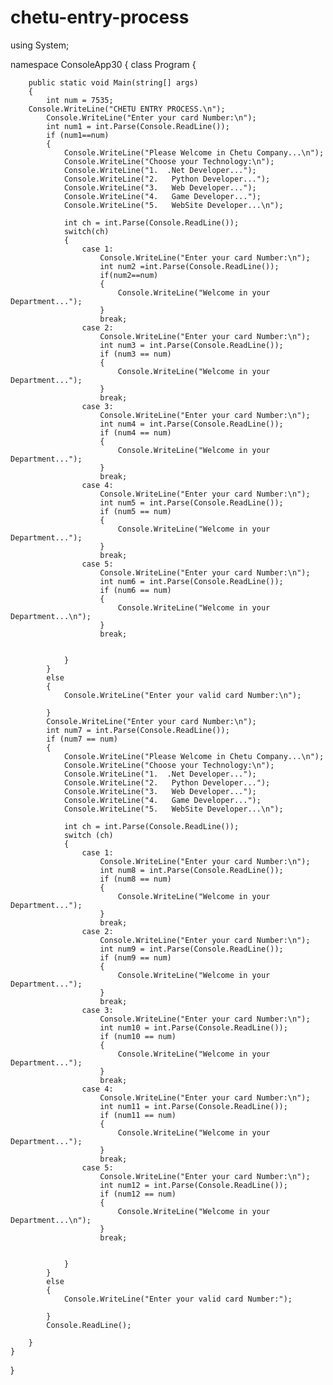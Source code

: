 # chetu-entry-process


using System;

namespace ConsoleApp30
{
    class Program
    {
       

        public static void Main(string[] args)
        {
            int num = 7535;
        Console.WriteLine("CHETU ENTRY PROCESS.\n");
            Console.WriteLine("Enter your card Number:\n");
            int num1 = int.Parse(Console.ReadLine());
            if (num1==num)
            {
                Console.WriteLine("Please Welcome in Chetu Company...\n");
                Console.WriteLine("Choose your Technology:\n");
                Console.WriteLine("1.  .Net Developer...");
                Console.WriteLine("2.   Python Developer...");
                Console.WriteLine("3.   Web Developer...");
                Console.WriteLine("4.   Game Developer...");
                Console.WriteLine("5.   WebSite Developer...\n");
                
                int ch = int.Parse(Console.ReadLine());
                switch(ch)
                {
                    case 1:
                        Console.WriteLine("Enter your card Number:\n");
                        int num2 =int.Parse(Console.ReadLine());
                        if(num2==num)
                        {
                            Console.WriteLine("Welcome in your Department...");
                        }
                        break;
                    case 2:
                        Console.WriteLine("Enter your card Number:\n");
                        int num3 = int.Parse(Console.ReadLine());
                        if (num3 == num)
                        {
                            Console.WriteLine("Welcome in your Department...");
                        }
                        break;
                    case 3:
                        Console.WriteLine("Enter your card Number:\n");
                        int num4 = int.Parse(Console.ReadLine());
                        if (num4 == num)
                        {
                            Console.WriteLine("Welcome in your Department...");
                        }
                        break;
                    case 4:
                        Console.WriteLine("Enter your card Number:\n");
                        int num5 = int.Parse(Console.ReadLine());
                        if (num5 == num)
                        {
                            Console.WriteLine("Welcome in your Department...");
                        }
                        break;
                    case 5:
                        Console.WriteLine("Enter your card Number:\n");
                        int num6 = int.Parse(Console.ReadLine());
                        if (num6 == num)
                        {
                            Console.WriteLine("Welcome in your Department...\n");
                        }
                        break;


                }
            }
            else
            {
                Console.WriteLine("Enter your valid card Number:\n");

            }
            Console.WriteLine("Enter your card Number:\n");
            int num7 = int.Parse(Console.ReadLine());
            if (num7 == num)
            {
                Console.WriteLine("Please Welcome in Chetu Company...\n");
                Console.WriteLine("Choose your Technology:\n");
                Console.WriteLine("1.  .Net Developer...");
                Console.WriteLine("2.   Python Developer...");
                Console.WriteLine("3.   Web Developer...");
                Console.WriteLine("4.   Game Developer...");
                Console.WriteLine("5.   WebSite Developer...\n");

                int ch = int.Parse(Console.ReadLine());
                switch (ch)
                {
                    case 1:
                        Console.WriteLine("Enter your card Number:\n");
                        int num8 = int.Parse(Console.ReadLine());
                        if (num8 == num)
                        {
                            Console.WriteLine("Welcome in your Department...");
                        }
                        break;
                    case 2:
                        Console.WriteLine("Enter your card Number:\n");
                        int num9 = int.Parse(Console.ReadLine());
                        if (num9 == num)
                        {
                            Console.WriteLine("Welcome in your Department...");
                        }
                        break;
                    case 3:
                        Console.WriteLine("Enter your card Number:\n");
                        int num10 = int.Parse(Console.ReadLine());
                        if (num10 == num)
                        {
                            Console.WriteLine("Welcome in your Department...");
                        }
                        break;
                    case 4:
                        Console.WriteLine("Enter your card Number:\n");
                        int num11 = int.Parse(Console.ReadLine());
                        if (num11 == num)
                        {
                            Console.WriteLine("Welcome in your Department...");
                        }
                        break;
                    case 5:
                        Console.WriteLine("Enter your card Number:\n");
                        int num12 = int.Parse(Console.ReadLine());
                        if (num12 == num)
                        {
                            Console.WriteLine("Welcome in your Department...\n");
                        }
                        break;


                }
            }
            else
            {
                Console.WriteLine("Enter your valid card Number:");

            }
            Console.ReadLine();

        }
    }
}
